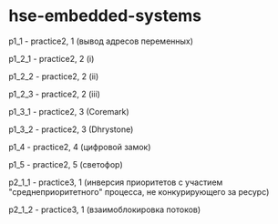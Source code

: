 # hse-embedded-systems

p1_1 - practice2, 1 (вывод адресов переменных)

p1_2_1 - practice2, 2 (i)

p1_2_2 - practice2, 2 (ii)

p1_2_3 - practice2, 2 (iii)

p1_3_1 - practice2, 3 (Coremark)

p1_3_2 - practice2, 3 (Dhrystone)

p1_4 - practice2, 4 (цифровой замок)

p1_5 - practice2, 5 (светофор)

p2_1_1 - practice3, 1 (инверсия приоритетов с участием "среднеприоритетного" процесса, не конкурирующего за ресурс)

p2_1_2 - practice3, 1 (взаимоблокировка потоков)
